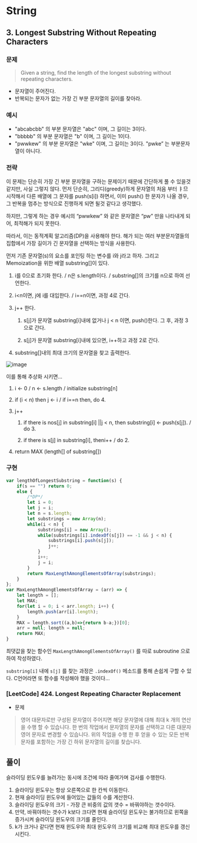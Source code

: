 # String

## 3. Longest Substring Without Repeating Characters

### 문제

> Given a string, find the length of the longest substring without repeating characters. 
 - 문자열이 주어진다. 
 - 반복되는 문자가 없는 가장 긴 부분 문자열의 길이를 찾아라.

### 예시

- "abcabcbb" 의 부분 문자열은 "abc" 이며, 그 길이는 3이다.
- "bbbbb" 의 부분 문자열은 "b" 이며, 그 길이는 1이다.
- "pwwkew" 의 부분 문자열은 "wke" 이며, 그 길이는 3이다.
 "pwke” 는 부분문자열이 아니다.


 ### 전략
이 문제는 단순히 가장 긴 부분 문자열을 구하는 문제이기 때문에 간단하게 풀 수 있을것 같지만, 사실 그렇지 않다.
먼저 단순히, 그리디(greedy)하게 문자열의 처음 부터 ㅑ므시작해서 다른 배열에 그 문자를 push(s[i]) 하면서, 이미 push() 한 문자가 나올 경우, 그 반복을 멈추는 방식으로 진행하게 되면 될것 같다고 생각했다.

하지만, 그렇게 하는 경우 예시의 “pwwkew” 와 같은 문자열은 “pw” 만을 나타내게 되어, 최적해가 되지 못한다.

따라서, 이는 동적계획 알고리즘(DP)을 사용해야 한다. 해가 되는 여러 부분문자열들의 집합에서 가장 길이가 긴 문자열을 선택하는 방식을 사용한다.

먼저 기존 문자열(s)의 요소를 포인팅 하는 변수를 i와 j라고 하자. 그리고 Memoization을 위한 배열 substring[]이 있다.


1. i를 0으로 초기화 한다. / n은 s.length이다. / substring[]의 크기를 n으로 하여 선언한다.

2. i<n이면, j에 i를 대입한다. / i==n이면, 과정 4로 간다.

3. j++ 한다.

    1. s[j]가 문자열 substring[i]내에 없거나 j < n 이면, push()한다. 그 후, 과정 3으로 간다.

    2. s[j]가 문자열 substring[i]내에 있으면, i++하고 과정 2로 간다.

4. substring[]내의 최대 크기의 문자열을 찾고 출력한다.

![image](./image.gif)


이를 통해 추상화 시키면…
1. i ← 0 / n ← s.length / initialize substring[n]

2. if (i < n) then j ← i / if i==n then, do 4.

3. j++

    1. if there is nos[j] in substring[i] ||j < n, then substring[i] ← push(s[j]). / do 3.

    2. if there is s[j] in substring[i], theni++ / do 2.

4. return MAX (length[] of substring[])

### 구현

```javascript
var lengthOfLongestSubstring = function(s) {
    if(s == "") return 0;
    else {
        /*DP*/
        let i = 0;
        let j = i;
        let n = s.length;
        let substrings = new Array(n);
        while(i < n) {
            substrings[i] = new Array();
            while(substrings[i].indexOf(s[j]) == -1 && j < n) {
                substrings[i].push(s[j]);
                j++;
            }
            i++;
            j = i;
        }
        return MaxLengthAmongElementsOfArray(substrings);
    }
};
var MaxLengthAmongElementsOfArray = (arr) => {
    let length = [];
    let MAX;
    for(let i = 0; i < arr.length; i++) {
        length.push(arr[i].length);
    }
    MAX = length.sort((a,b)=>{return b-a;})[0];
    arr = null; length = null;
    return MAX;
}
```

최댓값을 찾는 함수인 `MaxLengthAmongElementsOfArray()` 를 따로 subroutine 으로 하여 작성하였다.

`substring[i]` 내에 `s[j]` 를 찾는 과정은 `.indexOf()` 메소드를 통해 손쉽게 구할 수 있다. C언어라면 또 함수를 작성해야 했을 것이다…


### [LeetCode] 424. Longest Repeating Character Replacement

- 문제

> 영어 대문자로만 구성된 문자열이 주어지면 해당 문자열에 대해 최대 k 개의 연산을 수행 할 수 있습니다. 한 번의 작업에서 문자열의 문자를 선택하고 다른 대문자 영어 문자로 변경할 수 있습니다. 위의 작업을 수행 한 후 얻을 수 있는 모든 반복 문자를 포함하는 가장 긴 하위 문자열의 길이를 찾습니다.

## 풀이

슬라이딩 윈도우를 늘려가는 동시에 조건에 따라 줄여가며 검사를 수행한다.

1. 슬라이딩 윈도우는 항상 오른쪽으로 한 칸씩 이동한다.
2. 현재 슬라이딩 윈도우에 들어있는 값들의 수를 계산한다.
3. 슬라이딩 윈도우의 크기 - 가장 큰 비중의 값의 갯수 = 바꿔야하는 갯수이다.
4. 만약, 바꿔야하는 갯수가 k보다 크다면 현재 슬라이딩 윈도우는 불가하므로 왼쪽을 증가시켜 슬라이딩 윈도우의 크기를 줄인다.
5. k가 크거나 같다면 현재 윈도우와 최대 윈도우의 크기를 비교해 최대 윈도우를 갱신시킨다.
